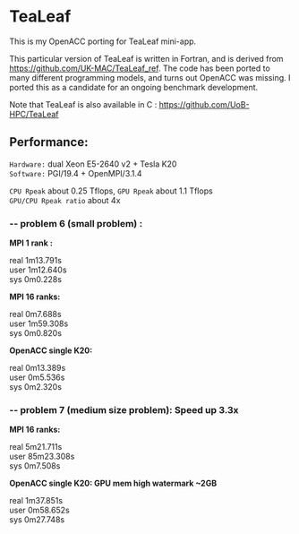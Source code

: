 # TeaLeaf
This is my OpenACC porting for TeaLeaf mini-app.   

This particular version of TeaLeaf is written in Fortran, 
and is derived from https://github.com/UK-MAC/TeaLeaf_ref.
The code has been ported to many different programming models, and turns out OpenACC was missing. 
I ported this as a candidate for an ongoing benchmark development.  


Note that TeaLeaf is also available in C : https://github.com/UoB-HPC/TeaLeaf  


## Performance: 

`Hardware:`   dual Xeon E5-2640 v2 + Tesla K20   <br/>
`Software:`   PGI/19.4 + OpenMPI/3.1.4      <br/>

`CPU Rpeak` about 0.25 Tflops,  `GPU Rpeak` about 1.1 Tflops   <br/>
`GPU/CPU Rpeak ratio` about 4x

### -- problem 6 (small problem) : 

**MPI 1 rank :**   

real	1m13.791s   <br/>
user	1m12.640s    <br/>
sys	0m0.228s      <br/>

**MPI 16 ranks:**      

real	0m7.688s   <br/>
user	1m59.308s   <br/>
sys	0m0.820s   <br/>

**OpenACC single K20:** 

real	0m13.389s    <br/>
user	0m5.536s   <br/>
sys	0m2.320s   <br/>


### -- problem 7 (medium size problem):   Speed up 3.3x  

**MPI 16 ranks:**  

real	5m21.711s    <br/>
user	85m23.308s   <br/>
sys	0m7.508s   <br/>


**OpenACC single K20: GPU mem high watermark ~2GB**  

real	1m37.851s    <br/>
user	0m58.652s    <br/>
sys	0m27.748s    <br/> 

